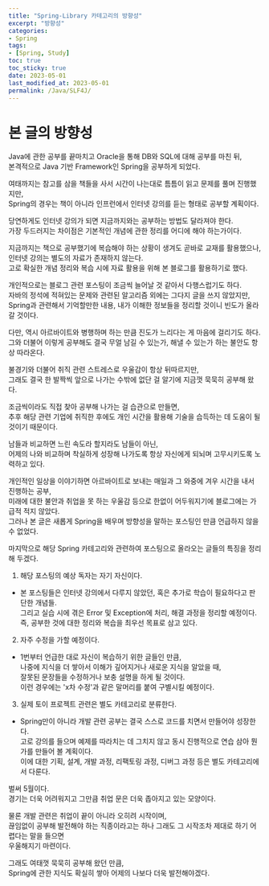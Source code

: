 ```yaml
---
title: "Spring-Library 카테고리의 방향성"
excerpt: "방향성"
categories:
- Spring
tags:
- [Spring, Study]
toc: true
toc_sticky: true
date: 2023-05-01
last_modified_at: 2023-05-01
permalink: /Java/SLF4J/
---
```


# 본 글의 방향성
Java에 관한 공부를 끝마치고 Oracle을 통해 DB와 SQL에 대해 공부를 마친 뒤,<br>
본격적으로 Java 기반 Framework인 Spring을 공부하게 되었다.

여태까지는 참고를 삼을 책들을 사서 시간이 나는대로 틈틈이 읽고 문제를 풀며 진행했지만,<br>
Spring의 경우는 책이 아니라 인프런에서 인터넷 강의를 듣는 형태로 공부할 계획이다.

당연하게도 인터넷 강의가 되면 지금까지와는 공부하는 방법도 달라져야 한다.<br>
가장 두드러지는 차이점은 기본적인 개념에 관한 정리를 어디에 해야 하는가이다.<br>

지금까지는 책으로 공부했기에 복습해야 하는 상황이 생겨도 곧바로 교재를 활용했으나,<br>
인터넷 강의는 별도의 자료가 존재하지 않는다.<br>
고로 확실한 개념 정리와 복습 시에 자료 활용을 위해 본 블로그를 활용하기로 했다.

개인적으로는 블로그 관련 포스팅이 조금씩 늘어날 것 같아서 다행스럽기도 하다.<br>
자바의 정석에 적혀있는 문제와 관련된 알고리즘 외에는 그다지 글을 쓰지 않았지만,<br>
Spring과 관련해서 기억할만한 내용, 내가 이해한 정보들을 정리할 것이니 빈도가 올라갈 것이다.

다만, 역시 아르바이트와 병행하며 하는 만큼 진도가 느리다는 게 마음에 걸리기도 하다.<br>
그와 더불어 이렇게 공부해도 결국 무얼 남길 수 있는가, 해낼 수 있는가 하는 불안도 항상 따라온다.

불경기와 더불어 취직 관련 스트레스로 우울감이 항상 뒤따르지만,<br>
그래도 결국 한 발짝씩 앞으로 나가는 수밖에 없단 걸 알기에 지금껏 묵묵히 공부해 왔다.

조금씩이라도 직접 찾아 공부해 나가는 걸 습관으로 만들면,<br>
추후 해당 관련 기업에 취직한 후에도 개인 시간을 활용해 기술을 습득하는 데 도움이 될 것이기 때문이다.

남들과 비교하면 느린 속도라 할지라도 남들이 아닌,<br>
어제의 나와 비교하며 착실하게 성장해 나가도록 항상 자신에게 되뇌며 고무시키도록 노력하고 있다.

개인적인 일상을 이야기하면 아르바이트로 보내는 매일과 그 와중에 겨우 시간을 내서 진행하는 공부,<br>
미래에 대한 불안과 취업을 못 하는 우울감 등으로 한없이 어두워지기에 블로그에는 가급적 적지 않았다.<br>
그러나 본 글은 새롭게 Spring을 배우며 방향성을 말하는 포스팅인 만큼 언급하지 않을 수 없었다.

마지막으로 해당 Spring 카테고리와 관련하여 포스팅으로 올라오는 글들의 특징을 정리해 두겠다.

1. 해당 포스팅의 예상 독자는 자기 자신이다.<br>
- 본 포스팅들은 인터넷 강의에서 다루지 않았던, 혹은 추가로 학습이 필요하다고 판단한 개념들.<br>
그리고 실습 시에 겪은 Error 및 Exception에 처리, 해결 과정을 정리할 예정이다.<br>
즉, 공부한 것에 대한 정리와 복습을 최우선 목표로 삼고 있다.

2. 자주 수정을 가할 예정이다.<br>
- 1번부터 언급한 대로 자신이 복습하기 위한 글들인 만큼,<br>
나중에 지식을 더 쌓아서 이해가 깊어지거나 새로운 지식을 알았을 때,<br>
잘못된 문장들을 수정하거나 보충 설명을 하게 될 것이다.<br>
이런 경우에는 'x차 수정'과 같은 말머리를 붙여 구별시킬 예정이다.

3. 실제 토이 프로젝트 관련은 별도 카테고리로 분류한다.<br>
- Spring만이 아니라 개발 관련 공부는 결국 스스로 코드를 치면서 만들어야 성장한다.<br>
고로 강의를 들으며 예제를 따라치는 데 그치지 않고 동시 진행적으로 연습 삼아 뭔가를 만들어 볼 계획이다.<br>
이에 대한 기획, 설계, 개발 과정, 리팩토링 과정, 디버그 과정 등은 별도 카테고리에서 다룬다.

벌써 5월이다.<br>
경기는 더욱 어려워지고 그만큼 취업 문은 더욱 좁아지고 있는 모양이다.

물론 개발 관련은 취업이 끝이 아니라 오히려 시작이며,<br>
끊임없이 공부해 발전해야 하는 직종이라고는 하나 그래도 그 시작조차 제대로 하기 어렵다는 말을 들으면<br>
우울해지기 마련이다.

 그래도 여태껏 묵묵히 공부해 왔던 만큼,<br>
 Spring에 관한 지식도 확실히 쌓아 어제의 나보다 더욱 발전해야겠다.
